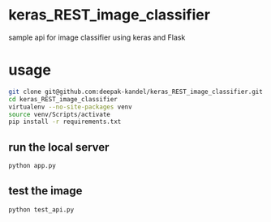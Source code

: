 # keras_REST_image_classifier
sample api for image classifier using keras and Flask

# usage
```bash
git clone git@github.com:deepak-kandel/keras_REST_image_classifier.git
cd keras_REST_image_classifier
virtualenv --no-site-packages venv
source venv/Scripts/activate
pip install -r requirements.txt
```
## run the local server
```bash
python app.py
```
## test the image
```bash
python test_api.py
```

